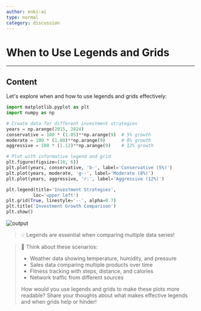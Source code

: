 ```yaml
---
author: enki-ai
type: normal
category: discussion
---
```


# When to Use Legends and Grids

---
## Content

Let's explore when and how to use legends and grids effectively:

```python
import matplotlib.pyplot as plt
import numpy as np

# Create data for different investment strategies
years = np.arange(2015, 2024)
conservative = 100 * (1.05)**np.arange(9)  # 5% growth
moderate = 100 * (1.08)**np.arange(9)      # 8% growth
aggressive = 100 * (1.12)**np.arange(9)    # 12% growth

# Plot with informative legend and grid
plt.figure(figsize=(10, 6))
plt.plot(years, conservative, 'b-', label='Conservative (5%)')
plt.plot(years, moderate, 'g--', label='Moderate (8%)')
plt.plot(years, aggressive, 'r:', label='Aggressive (12%)')

plt.legend(title='Investment Strategies',
          loc='upper left')
plt.grid(True, linestyle='--', alpha=0.7)
plt.title('Investment Growth Comparison')
plt.show()
```

![output](https://img.enkipro.com/08d1344cf1f6688ef1f172b85c5dbb00.png)

> 💡 Legends are essential when comparing multiple data series!

> 💬 Think about these scenarios:
> - Weather data showing temperature, humidity, and pressure
> - Sales data comparing multiple products over time
> - Fitness tracking with steps, distance, and calories
> - Network traffic from different sources
>
> How would you use legends and grids to make these plots more readable?
> Share your thoughts about what makes effective legends and when grids help or hinder! 
